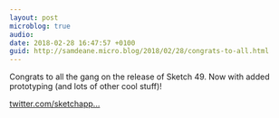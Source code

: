 ```yaml
---
layout: post
microblog: true
audio: 
date: 2018-02-28 16:47:57 +0100
guid: http://samdeane.micro.blog/2018/02/28/congrats-to-all.html
---
```

Congrats to all the gang on the release of Sketch 49. Now with added prototyping (and lots of other cool stuff)!

[twitter.com/sketchapp...](https://twitter.com/sketchapp/status/968809204642394112)
